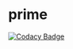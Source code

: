 # prime
[![Codacy Badge](https://api.codacy.com/project/badge/Grade/b4f29a5bc99a4308b9975d0180b6ecc8)](https://app.codacy.com/manual/stepin104340/prime?utm_source=github.com&utm_medium=referral&utm_content=stepin104340/prime&utm_campaign=Badge_Grade_Dashboard)